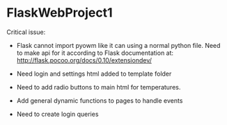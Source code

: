 # FlaskWebProject1
Critical issue:
- Flask cannot import pyowm like it can using a normal python file. Need to make api for it according to Flask documentation at:
  http://flask.pocoo.org/docs/0.10/extensiondev/
  
- Need login and settings html added to template folder
- Need to add radio buttons to main html for temperatures.
- Add general dynamic functions to pages to handle events 
- Need to create login queries
